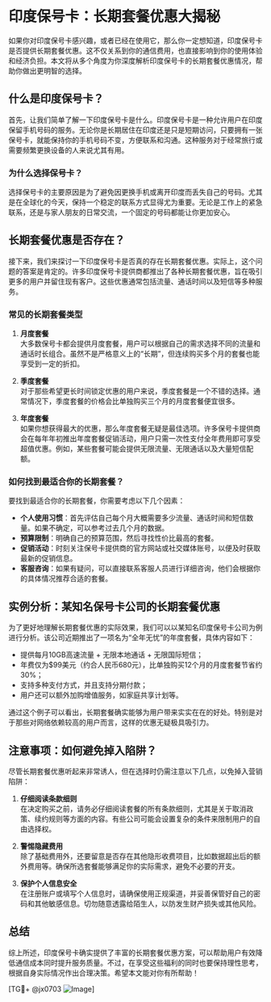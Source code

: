 # 印度保号卡：长期套餐优惠大揭秘

如果你对印度保号卡感兴趣，或者已经在使用它，那么你一定想知道，印度保号卡是否提供长期套餐优惠。这不仅关系到你的通信费用，也直接影响到你的使用体验和经济负担。本文将从多个角度为你深度解析印度保号卡的长期套餐优惠情况，帮助你做出更明智的选择。

## 什么是印度保号卡？

首先，让我们简单了解一下印度保号卡是什么。印度保号卡是一种允许用户在印度保留手机号码的服务。无论你是长期居住在印度还是只是短期访问，只要拥有一张保号卡，就能保持你的手机号码不变，方便联系和沟通。这种服务对于经常旅行或需要频繁更换设备的人来说尤其有用。

### 为什么选择保号卡？

选择保号卡的主要原因是为了避免因更换手机或离开印度而丢失自己的号码。尤其是在全球化的今天，保持一个稳定的联系方式显得尤为重要。无论是工作上的紧急联系，还是与家人朋友的日常交流，一个固定的号码都能让你更加安心。

## 长期套餐优惠是否存在？

接下来，我们来探讨一下印度保号卡是否真的存在长期套餐优惠。实际上，这个问题的答案是肯定的。许多印度保号卡提供商都推出了各种长期套餐优惠，旨在吸引更多的用户并留住现有客户。这些优惠通常包括流量、通话时间以及短信等多种服务。

### 常见的长期套餐类型

1. **月度套餐**  
   大多数保号卡都会提供月度套餐，用户可以根据自己的需求选择不同的流量和通话时长组合。虽然不是严格意义上的“长期”，但连续购买多个月的套餐也能享受到一定的折扣。

2. **季度套餐**  
   对于那些希望更长时间锁定优惠的用户来说，季度套餐是一个不错的选择。通常情况下，季度套餐的价格会比单独购买三个月的月度套餐便宜很多。

3. **年度套餐**  
   如果你想获得最大的优惠，那么年度套餐无疑是最佳选项。许多保号卡提供商会在每年年初推出年度套餐促销活动，用户只需一次性支付全年费用即可享受超值优惠。例如，某些套餐可能会提供无限流量、无限通话以及大量短信配额。

### 如何找到最适合你的长期套餐？

要找到最适合你的长期套餐，你需要考虑以下几个因素：

- **个人使用习惯**：首先评估自己每个月大概需要多少流量、通话时间和短信数量。如果不确定，可以参考过去几个月的数据。
- **预算限制**：明确自己的预算范围，然后寻找性价比最高的套餐。
- **促销活动**：时刻关注保号卡提供商的官方网站或社交媒体账号，以便及时获取最新的促销信息。
- **客服咨询**：如果有疑问，可以直接联系客服人员进行详细咨询，他们会根据你的具体情况推荐合适的套餐。

## 实例分析：某知名保号卡公司的长期套餐优惠

为了更好地理解长期套餐优惠的实际效果，我们可以以某知名印度保号卡公司为例进行分析。该公司近期推出了一项名为“全年无忧”的年度套餐，具体内容如下：

- 提供每月10GB高速流量 + 无限本地通话 + 无限国际短信；
- 年费仅为$99美元（约合人民币680元），比单独购买12个月的月度套餐节省约30%；
- 支持多种支付方式，并且支持分期付款；
- 用户还可以额外加购增值服务，如家庭共享计划等。

通过这个例子可以看出，长期套餐确实能够为用户带来实实在在的好处。特别是对于那些对网络依赖较高的用户而言，这样的优惠无疑极具吸引力。

## 注意事项：如何避免掉入陷阱？

尽管长期套餐优惠听起来非常诱人，但在选择时仍需注意以下几点，以免掉入营销陷阱：

1. **仔细阅读条款细则**  
   在决定购买之前，请务必仔细阅读套餐的所有条款细则，尤其是关于取消政策、续约规则等方面的内容。有些公司可能会设置复杂的条件来限制用户的自由选择权。

2. **警惕隐藏费用**  
   除了基础费用外，还要留意是否存在其他隐形收费项目，比如数据超出后的额外费用等。确保所选套餐能够满足你的实际需求，避免不必要的开支。

3. **保护个人信息安全**  
   在注册账户或填写个人信息时，请确保使用正规渠道，并妥善保管好自己的密码和其他敏感信息。切勿随意透露给陌生人，以防发生财产损失或其他风险。

## 总结

综上所述，印度保号卡确实提供了丰富的长期套餐优惠方案，可以帮助用户有效降低通信成本同时提升服务质量。不过，在享受这些福利的同时也要保持理性思考，根据自身实际情况作出合理决策。希望本文能对你有所帮助！

[TG💪+ @jx0703 ![Image](https://github.com/user-attachments/assets/dbca1d08-cadb-493c-b0ec-ad6f7a83f270)]